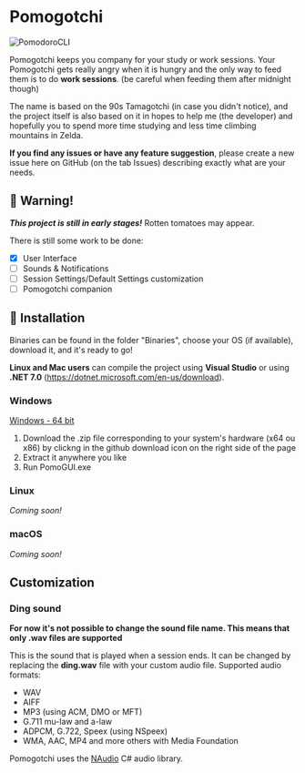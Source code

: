 # Pomogotchi
![PomodoroCLI](../main/img/to_ma_to.png)

Pomogotchi keeps you company for your study or work sessions. Your Pomogotchi gets really angry when it is hungry and the only way to feed them is to do **work sessions**. 
(be careful when feeding them after midnight though)

The name is based on the 90s Tamagotchi (in case you didn't notice), and the project itself is also based on it in hopes to help me (the developer) and hopefully you to spend more time studying and less time climbing mountains in Zelda.

**If you find any issues or have any feature suggestion**, please create a new issue here on GitHub (on the tab Issues) describing exactly what are your needs.

## :garlic: Warning!
***This project is still in early stages!***
Rotten tomatoes may appear.

There is still some work to be done:
- [x] User Interface
- [ ] Sounds & Notifications
- [ ] Session Settings/Default Settings customization
- [ ] Pomogotchi companion

## :tomato: Installation

Binaries can be found in the folder "Binaries", choose your OS (if available), download it, and it's ready to go!

**Linux and Mac users** can compile the project using **Visual Studio** or using **.NET 7.0** (https://dotnet.microsoft.com/en-us/download).

### Windows

[Windows - 64 bit](Binaries/Windows/pomogotchi_x64win.zip)

1. Download the .zip file corresponding to your system's hardware (x64 ou x86) by clickng in the github download icon on the right side of the page
2. Extract it anywhere you like
3. Run PomoGUI.exe

### Linux
*Coming soon!*

### macOS
*Coming soon!*

## Customization

###  Ding sound
**For now it's not possible to change the sound file name. This means that only .wav files are supported**

This is the sound that is played when a session ends. It can be changed by replacing the **ding.wav** file with your custom audio file.
Supported audio formats:
- WAV
- AIFF
- MP3 (using ACM, DMO or MFT)
- G.711 mu-law and a-law
- ADPCM, G.722, Speex (using NSpeex)
- WMA, AAC, MP4 and more others with Media Foundation

Pomogotchi uses the [NAudio](https://github.com/naudio/NAudio) C# audio library.


